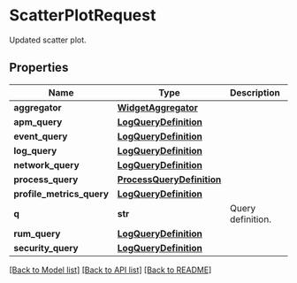 # ScatterPlotRequest

Updated scatter plot.

## Properties
Name | Type | Description | Notes
------------ | ------------- | ------------- | -------------
**aggregator** | [**WidgetAggregator**](WidgetAggregator.md) |  | [optional] 
**apm_query** | [**LogQueryDefinition**](LogQueryDefinition.md) |  | [optional] 
**event_query** | [**LogQueryDefinition**](LogQueryDefinition.md) |  | [optional] 
**log_query** | [**LogQueryDefinition**](LogQueryDefinition.md) |  | [optional] 
**network_query** | [**LogQueryDefinition**](LogQueryDefinition.md) |  | [optional] 
**process_query** | [**ProcessQueryDefinition**](ProcessQueryDefinition.md) |  | [optional] 
**profile_metrics_query** | [**LogQueryDefinition**](LogQueryDefinition.md) |  | [optional] 
**q** | **str** | Query definition. | [optional] 
**rum_query** | [**LogQueryDefinition**](LogQueryDefinition.md) |  | [optional] 
**security_query** | [**LogQueryDefinition**](LogQueryDefinition.md) |  | [optional] 

[[Back to Model list]](README.md#documentation-for-models) [[Back to API list]](README.md#documentation-for-api-endpoints) [[Back to README]](README.md)


